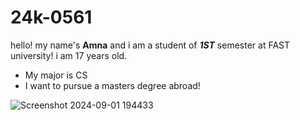 # 24k-0561
hello! my name's **Amna** and i am a student of ***1ST*** semester at FAST university! i am 17 years old.
* My major is CS
* I want to pursue a masters degree abroad!
  
![Screenshot 2024-09-01 194433](https://github.com/user-attachments/assets/876dd3fc-d300-4077-abf0-ecdc7d265cc4)
